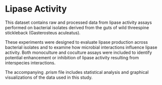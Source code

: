 # Lipase Activity

This dataset contains raw and processed data from lipase activity assays performed on bacterial isolates derived from the guts of wild threespine stickleback (Gasterosteus aculeatus). 

These experiments were designed to evaluate lipase production across bacterial isolates and to examine how microbial interactions influence lipase activity. Both monoculture and coculture assays were included to identify potential enhancement or inhibition of lipase activity resulting from interspecies interactions.

The accompanying .prism file includes statistical analysis and graphical visualizations of the data used in this study.
